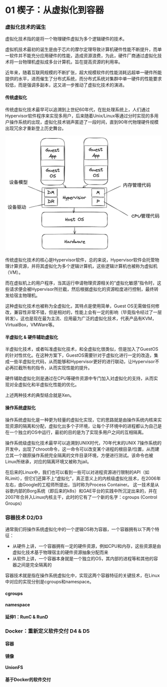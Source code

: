 # 01 楔子：从虚拟化到容器

### 虚拟化技术的诞生

虚拟化技术指的是将一个物理硬件虚拟为多个逻辑硬件的技术。

虚拟机技术最初的诞生是由于芯片的摩尔定理导致计算机硬件性能不断提升，而单一软件并不能充分应用硬件的性能，造成资源浪费，为此，硬件厂商通过虚拟化技术将一台物理机虚拟成多台计算机，旨在提高资源的利用率。

近年来，随着互联网规模的不断扩张，超大规模软件的性能消耗远超单一硬件所能提供的水平，进而催生了分布式系统，而分布式系统对集群中单一硬件的性能要求较低，而是强调多副本，这又进一步推动了虚拟化技术的演进。

#### 传统虚拟化

传统虚拟化技术最早可以追溯到上世纪60年代，在批处理系统上，人们通过Hypervisor软件程序来实现多用户，后来随着Unix/Linux等通过分时实现的多用户操作系统的出现，虚拟化技术销声匿迹了一段时间，直到90年代物理硬件规模出现冗余才重新登上历史舞台。

![img.png](img.png)

传统虚拟化技术的核心是Hypervisor软件，总的来说，Hypervisor软件会托管物理计算资源，并将其虚拟化为多个逻辑计算机，这些逻辑计算机也被称为虚拟机（VM）。

而在虚拟机上的用户程序，当其运行申请物理资源相关的“虚拟化敏感”指令时，这些请求便会被Hypervisor所拦截，然后根据虚拟化的资源粒度进行控制，最终转发给宿主物理机。

这种虚拟化技术也被称为全虚拟化，其特点是使用简单，Guest OS无需做任何修改，兼容性非常不错，但是相对的，性能上会有一定的影响（毕竟指令经过了一层转发）。这也是现在最为主流、应用最为广泛的虚拟化技术，代表产品有KVM，VirtualBox，VMWare等。

#### 半虚拟化 & 硬件辅助虚拟化

半虚拟化技术，或者叫准虚拟化技术，和全虚拟化很类似，但是加入了GuestOS的针对性优化。在这种方案下，GuestOS需要针对于虚拟化进行一定的改造，集成一些半虚拟化代码，从而能够和Hypervisor更好的进行联动，让Hypervisor不必再拦截所有的指令，从而实现性能的提升。

硬件辅助虚拟化则是通过在CPU等硬件资源中专门加入对虚拟化的支持，从而实现对全虚拟化和半虚拟化性能的优化。

上述两种技术的典型结合就是Xen。

#### 操作系统虚拟化

操作系统虚拟化是一种更为轻量的虚拟化实现，它的思路就是由操作系统内核来实现资源的隔离和分配，虚拟化出多个子环境，让每个子环境中的进程都认为自己是在一个独立的OS中运行，最初的目的是为了实现多用户之间的互相隔离。

操作系统级虚拟化技术最早可以追溯到UNIX时代，70年代末的UNIX 7操作系统的开发中，出现了chroot命令，这一命令可以改变某个进程的根目录/位置，从而建立其一个跟原操作系统完全隔离的文件目录环境，方便进行测试。该命令也被Linux所继承，对应的隔离环境又被称为jail。

在后来的Linux中，我们也可以看到一些可以对进程资源进行限制的API（如RLimit），但它们还算不上“虚拟化”，真正意义上的内核级虚拟化技术，在2006年左右，由Google的工程师所提出，当时称为Process Container。
这一技术是从谷歌内部的Borg系统（即后来的k8s）和GAE平台的实践中所沉淀出来的，并在2007年合并入Linux内核主干，此时的它有了一个新的名字：cgroups (Control Groups）

### 容器技术 D2/D3

通常我们将操作系统虚拟化中的一个逻辑OS称为容器，一个容器拥有以下两个特征：

- 从硬件上讲，一个容器拥有一定的硬件资源，例如CPU和内存，这些资源是由虚拟化技术基于物理宿主的硬件资源抽象分配而来
- 从软件上讲，一个容器本身就是一个独立的OS，其内部的进程等和其他的容器之间是完全隔离的

容器技术就是指在操作系统虚拟化中，实现这两个容器特征的关键技术，在Linux中对应的实现分别是cgroups和namespace。

#### cgroups

#### namespace

#### 延伸1：RunC & RunD

### Docker：重新定义软件交付 D4 & D5

#### 容器

#### 镜像

**UnionFS**

#### 基于Docker的软件交付